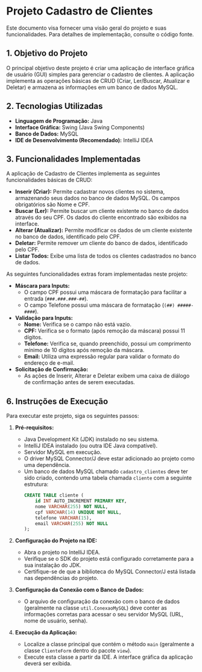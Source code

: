 # Projeto Cadastro de Clientes

Este documento visa fornecer uma visão geral do projeto e suas funcionalidades. Para detalhes de implementação, consulte o código fonte.

## 1. Objetivo do Projeto

O principal objetivo deste projeto é criar uma aplicação de interface gráfica de usuário (GUI) simples para gerenciar o cadastro de clientes. A aplicação implementa as operações básicas de CRUD (Criar, Ler/Buscar, Atualizar e Deletar) e armazena as informações em um banco de dados MySQL.

## 2. Tecnologias Utilizadas

* **Linguagem de Programação:** Java
* **Interface Gráfica:** Swing (Java Swing Components)
* **Banco de Dados:** MySQL
* **IDE de Desenvolvimento (Recomendado):** IntelliJ IDEA 

## 3. Funcionalidades Implementadas

A aplicação de Cadastro de Clientes implementa as seguintes funcionalidades básicas de CRUD:

* **Inserir (Criar):** Permite cadastrar novos clientes no sistema, armazenando seus dados no banco de dados MySQL. Os campos obrigatórios são Nome e CPF.
* **Buscar (Ler):** Permite buscar um cliente existente no banco de dados através do seu CPF. Os dados do cliente encontrado são exibidos na interface.
* **Alterar (Atualizar):** Permite modificar os dados de um cliente existente no banco de dados, identificado pelo CPF.
* **Deletar:** Permite remover um cliente do banco de dados, identificado pelo CPF.
* **Listar Todos:** Exibe uma lista de todos os clientes cadastrados no banco de dados.

As seguintes funcionalidades extras foram implementadas neste projeto:

* **Máscara para Inputs:**
    * O campo CPF possui uma máscara de formatação para facilitar a entrada (`###.###.###-##`).
    * O campo Telefone possui uma máscara de formatação (`(##) #####-####`).
* **Validação para Inputs:**
    * **Nome:** Verifica se o campo não está vazio.
    * **CPF:** Verifica se o formato (após remoção da máscara) possui 11 dígitos.
    * **Telefone:** Verifica se, quando preenchido, possui um comprimento mínimo de 10 dígitos após remoção da máscara.
    * **Email:** Utiliza uma expressão regular para validar o formato do endereço de e-mail.
* **Solicitação de Confirmação:**
    * As ações de Inserir, Alterar e Deletar exibem uma caixa de diálogo de confirmação antes de serem executadas.


## 6. Instruções de Execução

Para executar este projeto, siga os seguintes passos:

1.  **Pré-requisitos:**
    * Java Development Kit (JDK) instalado no seu sistema.
    * IntelliJ IDEA instalado (ou outra IDE Java compatível).
    * Servidor MySQL em execução.
    * O driver MySQL Connector/J deve estar adicionado ao projeto como uma dependência.
    * Um banco de dados MySQL chamado `cadastro_clientes` deve ter sido criado, contendo uma tabela chamada `cliente` com a seguinte estrutura:
        ```sql
        CREATE TABLE cliente (
            id INT AUTO_INCREMENT PRIMARY KEY,
            nome VARCHAR(255) NOT NULL,
            cpf VARCHAR(14) UNIQUE NOT NULL,
            telefone VARCHAR(15),
            email VARCHAR(255) NOT NULL
        );
        ```

2.  **Configuração do Projeto na IDE:**
    * Abra o projeto no IntelliJ IDEA.
    * Verifique se o SDK do projeto está configurado corretamente para a sua instalação do JDK.
    * Certifique-se de que a biblioteca do MySQL Connector/J está listada nas dependências do projeto.

3.  **Configuração da Conexão com o Banco de Dados:**
    * O arquivo de configuração da conexão com o banco de dados (geralmente na classe `util.ConexaoMySQL`) deve conter as informações corretas para acessar o seu servidor MySQL (URL, nome de usuário, senha).

4.  **Execução da Aplicação:**
    * Localize a classe principal que contém o método `main` (geralmente a classe `ClienteForm` dentro do pacote `view`).
    * Execute esta classe a partir da IDE. A interface gráfica da aplicação deverá ser exibida.


